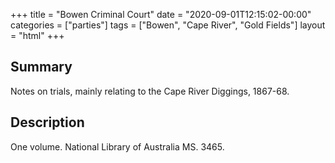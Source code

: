 +++
title = "Bowen Criminal Court"
date = "2020-09-01T12:15:02-00:00"
categories = ["parties"]
tags = ["Bowen",
"Cape River",
"Gold Fields"]
layout = "html"
+++


	

## Summary
Notes on trials, mainly relating to the Cape River Diggings, 1867-68. 

## Description

One volume. National Library of Australia MS. 3465.

